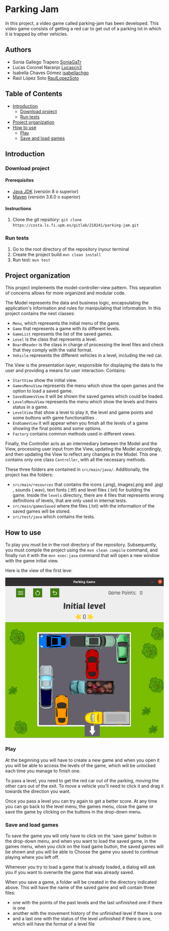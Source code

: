 # **Parking Jam**

In this project, a video game called parking-jam has been developed. This video game consists of getting a red car to get out of a parking lot in which it is trapped by other vehicles.

## Authors
- Sonia Gallego Trapero [SoniaGaTr](https://github.com/SoniaGaTr)
- Lucas Coronel Naranjo [Lucascn3](https://github.com/Lucascn3)
- Isabella Chaves Gómez [isabellachgo](https://github.com/isabellachgo)
- Raúl López Soto [RaulLopezSoto](https://github.com/RaulLopezSoto)

## Table of Contents

* [Introduction](#introduction)
	* [Download project](#download-project)
	* [Run tests](#run-tests)
* [Project organization](#project-organization)
* [How to use](#how-to-use)
	* [Play](#play)
	* [Save and load games](#save-and-load-games)

## Introduction ##
### Download project ###
#### Prerequisites ####
- [Java JDK](<https://www.oracle.com/java/technologies/javase-downloads.html>) (versión 8 o superior)
- [Maven](<https://maven.apache.org/install.html>) (versión 3.6.0 o superior)

#### Instructions ####
1. Clone the git repsitory:  `git clone https://costa.ls.fi.upm.es/gitlab/210241/parking-jam.git`

### Run tests ###
1. Go to the root directory of the repository inyour terminal
2. Create the project build `mvn clean install`
3. Run test:  `mvn test`

## Project organization ##

This project implements the model-controller-view pattern. This separation of concerns allows for more organized and modular code.

The Model represents the data and business logic, encapsulating the application's information and rules for manipulating that information. In this project contains the next classes:
- `Menu`, which represents the initial menu of the game.
- `Game` that represents a game with its different levels.
- `GameList` represents the list of the saved games.
- `Level` is the class that represents a level.
- `BoardReader` is the class in charge of processing the level files and check that they comply with the valid format.
- `Vehicle` represents the different vehicles in a level, including the red car.

The View is the presentation layer, responsible for displaying the data to the user and providing a means for user interaction. Contains: 
- `StartView` show the initial view.
- `GamesMenuView` represents the menu which show the open games and the option to load a saved game.
- `SavedGamesView` it will be shown the saved games which could be loaded.
- `LevelsMenuView` represents the menu which show the levels and theirs status in a game.
- `LevelView` that show a level to play it, the level and game points and some buttons with game functionalities .
- `EndGameView` it will appear when you finish all the levels of a game showing the final points and some options.
- `Factory` contains common methods used in different views.

Finally, the Controller acts as an intermediary between the Model and the View, processing user input from the View, updating the Model accordingly, and then updating the View to reflect any changes in the Model. This one contains only one class `Controller`, with all the necessary methods. 

These three folders are contained in `src/main/java/`. Additionally, the project has the folders: 
- `src/main/resources` that contains the icons (.png), images(.png and .jpg) , sounds (.wav), text fonts (.ttf) and  level files (.txt) for building the game. Inside the `levels` directory, there are 4 files that represents wrong definitions of levels, that are only used in internal tests.
- `src/main/gamesSaved` where the files (.txt) with the information of the saved games will be stored.
- `src/test/java` which contains the tests.


## How to use
To play you must be in the root directory of the repository. Subsequently, you must compile the project using the `mvn clean compile` command, and finally run it with the `mvn exec:java` command that will open a new window with the game initial view.

Here is the view of the first leve:

  ![parking-jam](src/main/resources/images/parkingJam.png)

### Play
At the beginning you will have to create a new game and when you open it you will be able to access the levels of the game, which will be unlocked each time you manage to finish one. 

To pass a level, you need to get the red car out of the parking, moving the other cars out of the exit. To move a vehicle you'll need to click it and drag it towards the direction you want. 

Once you pass a level you can try again to get a better score. At any time you can go back to the level menu, the games menu, close the game or save the game by clicking on the buttons in the drop-down menu.

### Save and load games
To save the game you will only have to click on the 'save game' button in the drop-down menu, and when you want to load the saved game, in the games menu, when you click on the load game button, the saved games will be shown and you will be able to Choose the game you saved to continue playing where you left off.

Whenever you try to load a game that is already loaded, a dialog will ask you if you want to overwrite the game that was already saved.

When you save a game, a folder will be created in the directory indicated above. This will have the name of the saved game and will contain three files:
- one with the points of the past levels and the last unfinished one if there is one 
- another with the movement history of the unfinished level if there is one 
- and a last one with the status of the level unfinished if there is one, which will have the format of a level file



